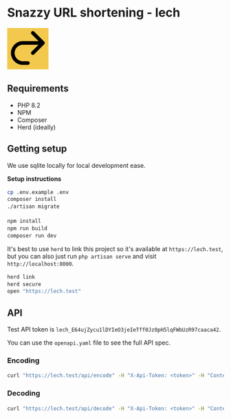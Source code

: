# Snazzy URL shortening - lech
[![lech-logo](./public/favicon-96x96.png)](https://lech.ing)

## Requirements

- PHP 8.2
- NPM
- Composer
- Herd (ideally)

## Getting setup

We use sqlite locally for local development ease.

**Setup instructions**
```bash
cp .env.example .env
composer install
./artisan migrate

npm install
npm run build
composer run dev
```

It's best to use `herd` to link this project so it's available at `https://lech.test`, but you can also just run `php artisan serve` and visit `http://localhost:8000`.
```bash
herd link
herd secure
open "https://lech.test"
```

## API

Test API token is `lech_E64ujZycu1lDYIeO3jeIeTff0Jz0pH5lqFWbUzR97caaca42`.

You can use the `openapi.yaml` file to see the full API spec.


### Encoding

```bash
curl "https://lech.test/api/encode" -H "X-Api-Token: <token>" -H "Content-Type: application/json" -d '{"url": "https://www.google.com"}'
```


### Decoding

```bash
curl "https://lech.test/api/decode" -H "X-Api-Token: <token>" -H "Content-Type: application/json" -d '{"url": "https://lech.test/123456"}'
```
